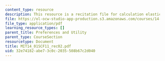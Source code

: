 ```yaml
---
content_type: resource
description: This resource is a recitation file for calculation elasticities.
file: https://ol-ocw-studio-app-production.s3.amazonaws.com/courses/14-01sc-principles-of-microeconomics-fall-2011/32e74182abe73c0c2035508b67c2d040_MIT14_01SCF11_rec02.pdf
file_type: application/pdf
learning_resource_types: []
parent_title: Preferences and Utility
parent_type: CourseSection
resourcetype: Document
title: MIT14_01SCF11_rec02.pdf
uid: 32e74182-abe7-3c0c-2035-508b67c2d040
---
```

